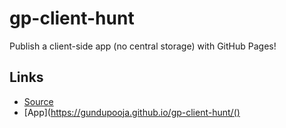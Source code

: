# gp-client-hunt
Publish a client-side app (no central storage) with GitHub Pages! 

## Links
- [Source](https://github.com/GUNDUPOOJA/gp-client-hunt)
- [App](https://gundupooja.github.io/gp-client-hunt/()

